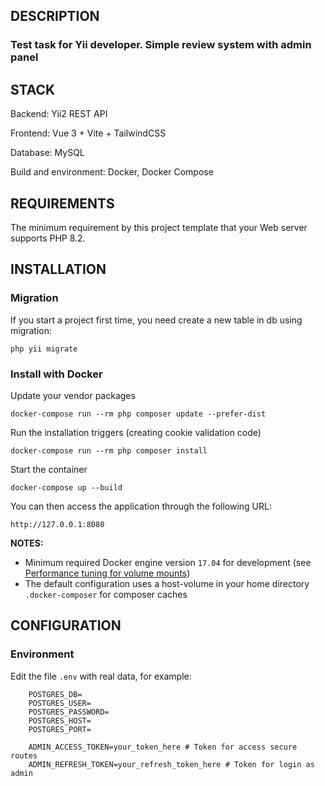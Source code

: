 
DESCRIPTION
------------
### Test task for Yii developer. Simple review system with admin panel

STACK
------------
Backend: Yii2 REST API

Frontend: Vue 3 + Vite + TailwindCSS

Database: MySQL

Build and environment: Docker, Docker Compose

REQUIREMENTS
------------

The minimum requirement by this project template that your Web server supports PHP 8.2.


INSTALLATION
------------
### Migration

If you start a project first time, you need create a new table in db using migration:

    php yii migrate

### Install with Docker

Update your vendor packages

    docker-compose run --rm php composer update --prefer-dist
    
Run the installation triggers (creating cookie validation code)

    docker-compose run --rm php composer install    
    
Start the container

    docker-compose up --build
    
You can then access the application through the following URL:

    http://127.0.0.1:8080

**NOTES:** 
- Minimum required Docker engine version `17.04` for development (see [Performance tuning for volume mounts](https://docs.docker.com/docker-for-mac/osxfs-caching/))
- The default configuration uses a host-volume in your home directory `.docker-composer` for composer caches


CONFIGURATION
-------------

### Environment

Edit the file `.env` with real data, for example:

```
    POSTGRES_DB=
    POSTGRES_USER=
    POSTGRES_PASSWORD=
    POSTGRES_HOST=
    POSTGRES_PORT=

    ADMIN_ACCESS_TOKEN=your_token_here # Token for access secure routes
    ADMIN_REFRESH_TOKEN=your_refresh_token_here # Token for login as admin
```

